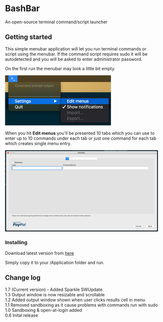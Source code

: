 # BashBar

An open-source terminal command/script launcher

## Getting started

This simple menubar application will let you run terminal commands or script using the menubar.
If the command script requires sudo it will be autodetected and you will be asked to enter administrator password.

On the first run the menubar may look a little bit empty.

![menu]

When you hit **Edit menus** you'll be presented 10 tabs which you can use to enter up to 10 commands under each tab or just one command for each tab which creates single menu entry.

![preferences]

### Installing

Download latest version from [here](https://github.com/tbrek/BashBar/releases)

Simply copy it to your /Application folder and run.

## Change log

1.7 (Current version) - Added Sparkle SWUpdate<br>
1.3 Output window is now resizable and scrollable<br>
1.2 Added output window shown when user clicks results cell in menu<br>
1.1 Removed sandboxing as it cause problems with commands run with sudo<br>
1.0 Sandboxing & open-at-login added<br>
0.6 Inital release



[bashbarlogo]: /images/logo_128x128.png
[menu]: /images/menu.png
[preferences]: /images/preferences.png

